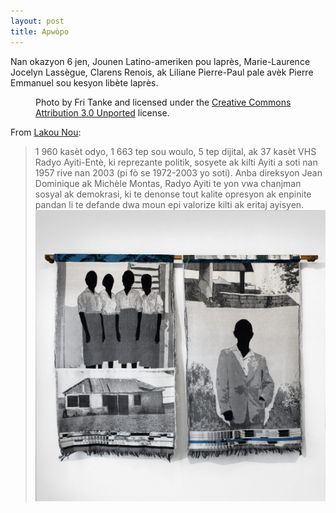 ```yaml
---
layout: post
title: Apwòpo
---
```


Nan okazyon 6 jen, Jounen Latino-ameriken pou laprès, Marie-Laurence Jocelyn Lassègue, Clarens Renois, ak Liliane Pierre-Paul pale avèk Pierre Emmanuel sou kesyon libète laprès. 
<figure>
  <figcaption>
    Photo by Fri Tanke and licensed under the <a href="https://creativecommons.org/licenses/by/3.0/deed.en">Creative Commons Attribution 3.0 Unported</a> license.
  </figcaption>
</figure>

From [Lakou Nou](https://ici.tou.tv/lakay-nou):

>1 960 kasèt odyo, 1 663 tep sou woulo, 5 tep dijital, ak 37 kasèt VHS Radyo Ayiti-Entè, ki reprezante politik, sosyete ak kilti Ayiti a soti nan 1957 rive nan 2003 (pi fò se 1972-2003 yo soti). Anba direksyon Jean Dominique ak Michèle Montas, Radyo Ayiti te yon vwa chanjman sosyal ak demokrasi, ki te denonse tout kalite opresyon ak enpinite pandan li te defande dwa moun epi valorize kilti ak eritaj ayisyen.
![lakou nou](/assets/images/SERG2024001_hc.jpg)
